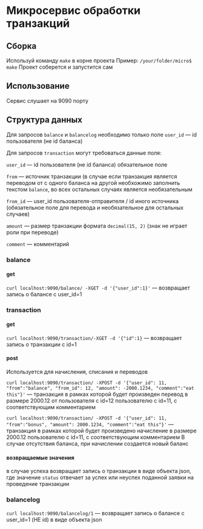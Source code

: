 # Микросервис обработки транзакций

## Сборка
Используй команду ```make``` в корне проекта
Пример:
```/your/folder/micro$ make```
Проект соберется и запустится сам

## Использование
Сервис слушает на 9090 порту

## Структура данных
Для запросов ```balance``` и ```balancelog``` необходимо только поле ```user_id``` — id пользователя (не id баланса)

Для запросов ```transaction``` могут требоваться данные поля:


```user_id``` — id пользователя (не id баланса) обязательное поле

```from``` — источник транзакции (в случае если транзакция является переводом от с одного баланса на другой необхожимо заполнить текстом ```balance```, во всех остальных случаях является необязательным

```from_id``` — user_id пользователя-отправителя / id иного источника (обязательное поле для перевода и необязательное для остальных случаев)

```amount``` — размер транзакции формата ```decimal(15, 2)``` (знак не играет роли при переводе)

```comment``` — комментарий

### balance
#### get
```curl localhost:9090/balance/ -XGET -d '{"user_id":1}'```  — возвращает запись о балансе с user_id=1
### transaction
#### get
```curl localhost:9090/transaction/-XGET -d '{"id":1}``` — возвращает запись о транзакции с id=1
#### post
Используется для начисления, списания и переводов

```curl localhost:9090/transaction/ -XPOST -d '{"user_id": 11, "from":"balance", "from_id": 12, "amount": -2000.1234, "comment":"eat this"}'``` — транзакция в рамках которой будет произведен перевод в размере 2000.12 от пользователя с id=12 пользователю с id=11, с соответствующим комментарием

```curl localhost:9090/transaction/ -XPOST -d '{"user_id": 11, "from":"bonus", "amount": 2000.1234, "comment":"eat this"}'``` — транзакция в рамках которой будет произведено начисление в размере 2000.12 пользователю с id=11, с соответствующим комментарием
В случае отсутствия баланса, при начислении создается новый баланс
#### возвращаемые значения
в случае успеха возвращает запись о транзакции в виде объекта json, где значение ```status``` отвечает за успех или неуспех поданной заявки на проведение транзакции
### balancelog
```curl localhost:9090/balancelog/1``` — возвращает запись о балансе с user_id=1 (НЕ id) в виде объекта json
